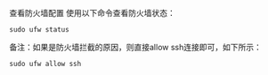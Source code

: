 查看防火墙配置
使用以下命令查看防火墙状态：

```
sudo ufw status

```



备注：如果是防火墙拦截的原因，则直接allow ssh连接即可，如下所示：

```
sudo ufw allow ssh

```

